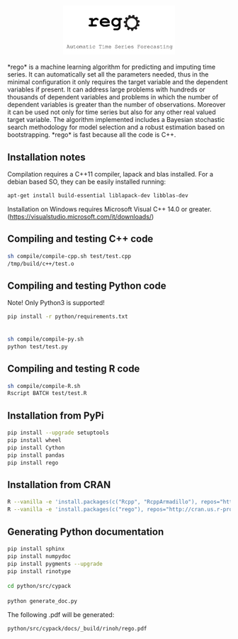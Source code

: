 <div align="center">
    <img width="50%" src="img/rego.png?">
</div>

<br />
*rego* is a machine learning algorithm for predicting and imputing time series. It can automatically set all the parameters needed, thus in the minimal configuration it only requires the target variable and the dependent variables if present. It can address large problems with hundreds or thousands of dependent variables and problems in which the number of dependent variables is greater than the number of observations. Moreover it can be used not only for time series but also for any other real valued target variable. The algorithm implemented includes a Bayesian stochastic search methodology for model selection and a robust estimation based on bootstrapping. *rego* is fast because all the code is C++.

Installation notes
-------------------

Compilation requires a C++11 compiler, lapack and blas installed. For a debian based SO, they can be easily installed running:

```bash
apt-get install build-essential liblapack-dev libblas-dev
```

Installation on Windows requires Microsoft Visual C++ 14.0 or greater. (https://visualstudio.microsoft.com/it/downloads/)


Compiling and testing C++ code
-------------------------

```bash
sh compile/compile-cpp.sh test/test.cpp
/tmp/build/c++/test.o
```

Compiling and testing Python code
----------------------------

Note! Only Python3 is supported! 

```bash
pip install -r python/requirements.txt


sh compile/compile-py.sh
python test/test.py 
```

Compiling and testing R code
-----------------------

```bash
sh compile/compile-R.sh
Rscript BATCH test/test.R
```

Installation from PyPi
----------------------

```bash
pip install --upgrade setuptools
pip install wheel
pip install Cython
pip install pandas
pip install rego
```

Installation from CRAN
----------------------

```bash
R --vanilla -e 'install.packages(c("Rcpp", "RcppArmadillo"), repos="http://cran.us.r-project.org")'
R --vanilla -e 'install.packages(c("rego"), repos="http://cran.us.r-project.org")'
```

Generating Python documentation
-------------------------------

```bash
pip install sphinx
pip install numpydoc
pip install pygments --upgrade
pip install rinotype

cd python/src/cypack

python generate_doc.py
```

The following .pdf will be generated:

```bash
python/src/cypack/docs/_build/rinoh/rego.pdf
```
